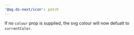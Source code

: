 ```yaml
---
'@ag.ds-next/icon': patch
---
```


If no `colour` prop is supplied, the svg colour will now defualt to `currentColor`.
